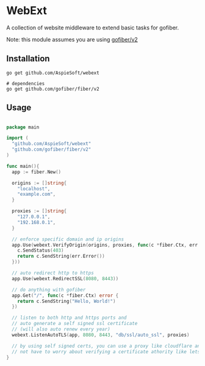 # WebExt

A collection of website middleware to extend basic tasks for gofiber.

Note: this module assumes you are using [gofiber/v2](https://github.com/gofiber/fiber)

## Installation

```shell script
go get github.com/AspieSoft/webext

# dependencies
go get github.com/gofiber/fiber/v2
```

## Usage

```go

package main

import (
  "github.com/AspieSoft/webext"
  "github.com/gofiber/fiber/v2"
)

func main(){
  app := fiber.New()

  origins := []string{
    "localhost",
    "example.com",
  }

  proxies := []string{
    "127.0.0.1",
    "192.168.0.1",
  }

  // enforce specific domain and ip origins
  app.Use(webext.VerifyOrigin(origins, proxies, func(c *fiber.Ctx, err error) error {
    c.SendStatus(403)
    return c.SendString(err.Error())
  }))

  // auto redirect http to https
  app.Use(webext.RedirectSSL(8080, 8443))

  // do anything with gofiber
  app.Get("/", func(c *fiber.Ctx) error {
    return c.SendString("Hello, World!")
  })

  // listen to both http and https ports and
  // auto generate a self signed ssl certificate
  // (will also auto renew every year)
  webext.ListenAutoTLS(app, 8080, 8443, "db/ssl/auto_ssl", proxies)

  // by using self signed certs, you can use a proxy like cloudflare and
  // not have to worry about verifying a certificate athority like lets encrypt
}

```

